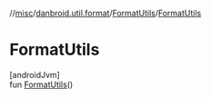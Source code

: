 //[misc](../../../index.md)/[danbroid.util.format](../index.md)/[FormatUtils](index.md)/[FormatUtils](-format-utils.md)

# FormatUtils

[androidJvm]\
fun [FormatUtils](-format-utils.md)()
